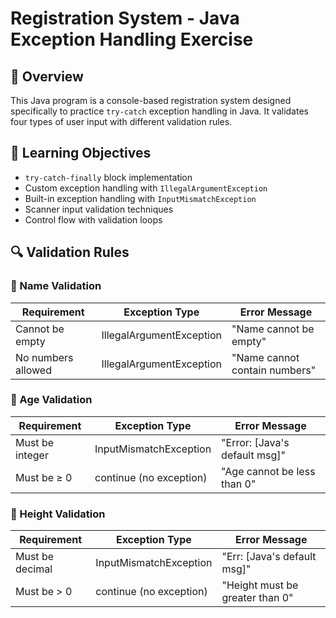 # Registration System - Java Exception Handling Exercise

## 📝 Overview
This Java program is a console-based registration system designed specifically to practice `try-catch` exception handling in Java. It validates four types of user input with different validation rules.

## 🎯 Learning Objectives
- `try-catch-finally` block implementation
- Custom exception handling with `IllegalArgumentException`
- Built-in exception handling with `InputMismatchException`
- Scanner input validation techniques
- Control flow with validation loops

## 🔍 Validation Rules

### 👤 Name Validation
| Requirement          | Exception Type              | Error Message                  |
|----------------------|----------------------------|--------------------------------|
| Cannot be empty      | IllegalArgumentException  | "Name cannot be empty"         |
| No numbers allowed   | IllegalArgumentException  | "Name cannot contain numbers"  |

### 🔢 Age Validation
| Requirement          | Exception Type              | Error Message                  |
|----------------------|----------------------------|--------------------------------|
| Must be integer      | InputMismatchException    | "Error: [Java's default msg]"  |
| Must be ≥ 0          | continue (no exception)   | "Age cannot be less than 0"    |

### 📏 Height Validation
| Requirement          | Exception Type              | Error Message                  |
|----------------------|----------------------------|--------------------------------|
| Must be decimal      | InputMismatchException    | "Err: [Java's default msg]"    |
| Must be > 0          | continue (no exception)   | "Height must be greater than 0"|
